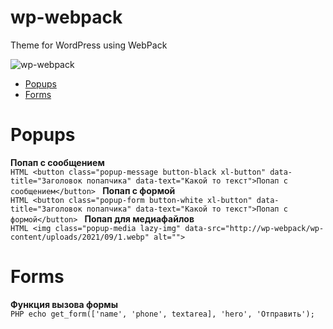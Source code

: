 #  wp-webpack

Theme for WordPress using WebPack

![wp-webpack](https://www.makedo.net/wp-content/uploads/2019/02/wpandwp.png)

* [Popups](https://github.com/spl1t/wp-webpack#%D0%BF%D0%BE%D0%BF%D0%B0%D0%BF%D1%8B)
* [Forms](https://github.com/spl1t/wp-webpack#%D0%BF%D0%BE%D0%BF%D0%B0%D0%BF%D1%8B)

#  Popups
**Попап с сообщением**  
     ```HTML
     <button class="popup-message button-black xl-button" data-title="Заголовок попапчика" data-text="Какой то текст">Попап с сообщением</button>
     ```
**Попап с формой**  
    ```HTML
    <button class="popup-form button-white xl-button" data-title="Заголовок попапчика" data-text="Какой то текст">Попап с формой</button>
    ```
**Попап для медиафайлов**  
    ```HTML
    <img class="popup-media lazy-img" data-src="http://wp-webpack/wp-content/uploads/2021/09/1.webp" alt="">
    ```


#  Forms
**Функция вызова формы**  
    ```PHP
    echo get_form(['name', 'phone', textarea], 'hero', 'Отправить'); 
    ```





